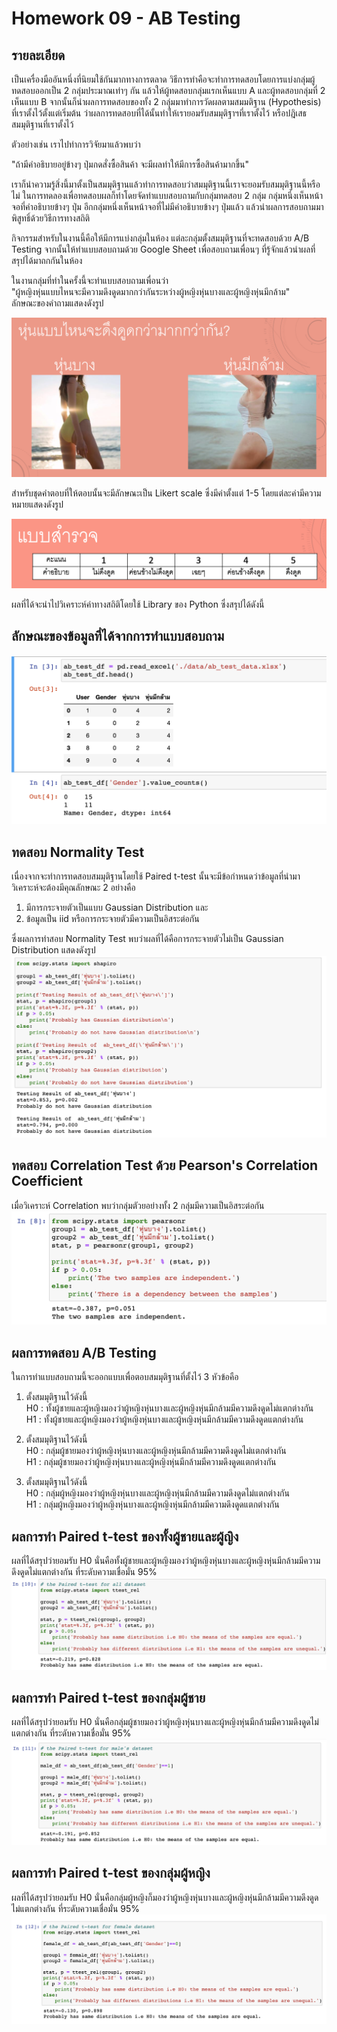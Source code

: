 # Homework 09 - AB Testing

## รายละเอียด
เป็นเครื่องมืออันหนึ่งที่นิยมใช้กันมากทางการตลาด วิธีการทำคือจะทำการทดสอบโดยการแบ่งกลุ่มผู้ทดสอบออกเป็น 2 กลุ่มประมาณเท่าๆ กัน แล้วให้ผู้ทดสอบกลุ่มแรกเห็นแบบ A และผู้ทดสอบกลุ่มที่ 2 เห็นแบบ B จากนั้นก็นำผลการทดสอบของทั้ง 2 กลุ่มมาทำการวัดผลตามสมมติฐาน (Hypothesis) ที่เราตั้งไว้ตั้งแต่เริ่มต้น ว่าผลการทดสอบที่ได้นั้นทำให้เรายอมรับสมมุติฐาฯที่เราตั้งไว้ หรือปฎิเสธสมมุติฐานที่เราตั้งไว้

ตัวอย่างเช่น เราไปทำการวิจัยมาแล้วพบว่า

"ถ้ามีคำอธิบายอยู่ข้างๆ ปุ่มกดสั่งซื้อสินค้า จะมีผลทำให้มีการซื้อสินค้ามากขึ้น"

เราก็นำความรู้สิ่งนี้มาตั้งเป็นสมมุติฐานแล้วทำการทดสอบว่าสมมุติฐานนี้เราจะยอมรับสมมุติฐานนี้หรือไม่ ในการทดลองเพื่อทดสอบผลก็ทำโดยจัดทำแบบสอบถามกับกลุ่มทดสอบ 2 กลุ่ม กลุ่มหนึ่งเห็นหน้าจอที่คำอธิบายข้างๆ ปุ่ม อีกกลุ่มหนึ่งเห็นหน้าจอที่ไม่มีคำอธิบายข้างๆ ปุ่มแล้ว แล้วนำผลการสอบถามมาพิสูทธิ์ด้วยวิธีการทางสถิติ

กิจกรรมสำหรับในงานนี้คือให้มีการแบ่งกลุ่มในห้อง แต่ละกลุ่มตั้งสมมุติฐานที่จะทดสอบด้วย A/B Testing จากนั้นให้ทำแบบสอบถามด้วย Google Sheet เพื่อสอบถามเพื่อนๆ ที่รู้จักแล้วนำผลที่สรุปได้มาถกกันในห้อง

ในงานกลุ่มที่ทำในครั้งนี้จะทำแบบสอบถามเพื่อนว่า <br>
"ผู้หญิงหุ่นแบบไหนจะมีความดึงดูดมากกว่ากันระหว่างผู้หญิงหุ่นบางและผู้หญิงหุ่นมีกล้าม" <br>
ลักษณะของคำถามแสดงดังรูป

![question](./images/1_question.png)

สำหรับชุดคำตอบที่ให้ตอบนั้นจะมีลักษณะเป็น Likert scale ซึ่งมีค่าตั้งแต่ 1-5 โดยแต่ละค่ามีความหมายแสดงดังรูป

![answer](./images/2_answer.png)

ผลที่ได้จะนำไปวิเคราะห์ค่าทางสถิติโดยใช้ Library ของ Python ซึ่งสรุปได้ดังนี้

## ลักษณะของข้อมูลที่ได้จากการทำแบบสอบถาม <br>
![3_dataset](./images/3_dataset.png)

## ทดสอบ Normality Test 
เนื่องจากจะทำการทดสอบสมมุติฐานโดยใช้ Paired t-test นั้นจะมีข้อกำหนดว่าข้อมูลที่นำมาวิเคราะห์จะต้องมีคุณลักษณะ 2 อย่างคือ
1. มีการกระจายตัวเป็นแบบ Gaussian Distribution และ
2. ข้อมูลเป็น iid หรือการกระจายตัวมีความเป็นอิสระต่อกัน <br>

ซึ่งผลการทำสอบ Normality Test พบว่าผลที่ได้คือการกระจายตัวไม่เป็น Gaussian Distribution แสดงดังรูป <br>
![4_normality_test](./images/4_normality_test.png)

## ทดสอบ Correlation Test ด้วย Pearson's Correlation Coefficient
เมื่อวิเคราะห์ ​​​Correlation พบว่ากลุ่มตัวยอย่างทั้ง 2 กลุ่มมีความเป็นอิสระต่อกัน <br>
![5_correlation_test](./images/5_correlation_test.png)

## ผลการทดสอบ A/B Testing
ในการทำแบบสอบถามนี้จะออกแบบเพื่อตอบสมมุติฐานที่ตั้งไว้ 3 หัวข้อคือ
1. ตั้งสมมุติฐานไว้ดังนี้ <br>
H0 : ทั้งผู้ชายและผู้หญิงมองว่าผู้หญิงหุ่นบางและผู้หญิงหุ่นมีกล้ามมีความดึงดูดไม่แตกต่างกัน<br>
H1 : ทั้งผู้ชายและผู้หญิงมองว่าผู้หญิงหุ่นบางและผู้หญิงหุ่นมีกล้ามมีความดึงดูดแตกต่างกัน

2. ตั้งสมมุติฐานไว้ดังนี้ <br>
H0 : กลุ่มผู้ชายมองว่าผู้หญิงหุ่นบางและผู้หญิงหุ่นมีกล้ามมีความดึงดูดไม่แตกต่างกัน<br>
H1 : กลุ่มผู้ชายมองว่าผู้หญิงหุ่นบางและผู้หญิงหุ่นมีกล้ามมีความดึงดูดแตกต่างกัน

3. ตั้งสมมุติฐานไว้ดังนี้ <br>
H0 : กลุ่มผู้หญิงมองว่าผู้หญิงหุ่นบางและผู้หญิงหุ่นมีกล้ามมีความดึงดูดไม่แตกต่างกัน<br>
H1 : กลุ่มผู้หญิงมองว่าผู้หญิงหุ่นบางและผู้หญิงหุ่นมีกล้ามมีความดึงดูดแตกต่างกัน

## ผลการทำ Paired t-test ของทั้งผู้ชายและผู้ญิง
ผลที่ได้สรุปว่ายอมรับ H0 นั่นคือทั้งผู้ชายและผู้หญิงมองว่าผู้หญิงหุ่นบางและผู้หญิงหุ่นมีกล้ามมีความดึงดูดไม่แตกต่างกัน ที่ระดับความเชื่อมั่น 95% <br>
![6_male_female](./images/6_male_female.png)

## ผลการทำ Paired t-test ของกลุ่มผู้ชาย
ผลที่ได้สรุปว่ายอมรับ H0 นั่นคือกลุ่มผู้ชายมองว่าผู้หญิงหุ่นบางและผู้หญิงหุ่นมีกล้ามมีความดึงดูดไม่แตกต่างกัน ที่ระดับความเชื่อมั่น 95% <br>
![6_male_female](./images/7_male.png)

## ผลการทำ Paired t-test ของกลุ่มผู้หญิง
ผลที่ได้สรุปว่ายอมรับ H0 นั่นคือกลุ่มผู้หญิงก็มองว่าผู้หญิงหุ่นบางและผู้หญิงหุ่นมีกล้ามมีความดึงดูดไม่แตกต่างกัน ที่ระดับความเชื่อมั่น 95% <br>
![6_male_female](./images/8_female.png)